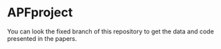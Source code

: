 # APFproject

You can look the fixed branch of this repository to get the data and code presented in the papers.
